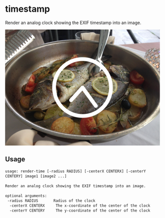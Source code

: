 timestamp
=========

Render an analog clock showing the EXIF timestamp into an image.

![Large Clock](graphics/timestamp.jpg)

Usage
-----

```
usage: render-time [-radius RADIUS] [-centerX CENTERX] [-centerY CENTERY] image1 [image2 ...]

Render an analog clock showing the EXIF timestamp into an image.

optional arguments:
 -radius RADIUS       Radius of the clock
  -centerX CENTERX     The x-coordinate of the center of the clock
  -centerY CENTERY     The y-coordinate of the center of the clock
```
